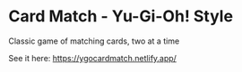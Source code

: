 # Card Match - Yu-Gi-Oh! Style
 Classic game of matching cards, two at a time

See it here: https://ygocardmatch.netlify.app/
